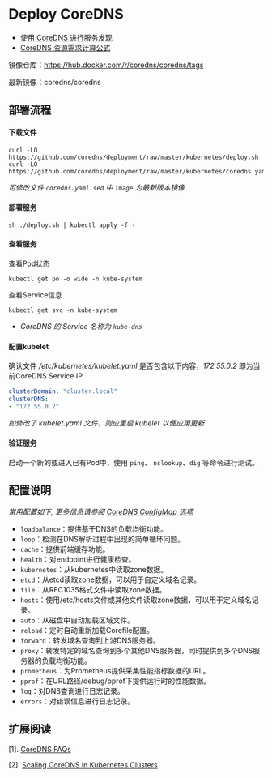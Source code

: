 # Deploy CoreDNS

- [使用 CoreDNS 进行服务发现](https://kubernetes.io/zh/docs/tasks/administer-cluster/coredns/)
- [CoreDNS 资源需求计算公式](https://github.com/coredns/deployment/blob/master/kubernetes/Scaling_CoreDNS.md)



镜像仓库：https://hub.docker.com/r/coredns/coredns/tags

最新镜像：coredns/coredns





## 部署流程

#### 下载文件

```shell
curl -LO https://github.com/coredns/deployment/raw/master/kubernetes/deploy.sh
curl -LO https://github.com/coredns/deployment/raw/master/kubernetes/coredns.yaml.sed
```



*可修改文件 `coredns.yaml.sed` 中 `image` 为最新版本镜像*



#### 部署服务

```shell
sh ./deploy.sh | kubectl apply -f -
```



#### 查看服务

查看Pod状态

```shell
kubectl get po -o wide -n kube-system
```



查看Service信息

```shell
kubectl get svc -n kube-system
```

- *CoreDNS 的 Service 名称为 `kube-dns`*



#### 配置kubelet

确认文件 */etc/kubernetes/kubelet.yaml* 是否包含以下内容，*172.55.0.2* 即为当前CoreDNS Service IP

```yaml
clusterDomain: "cluster.local"
clusterDNS:
- "172.55.0.2"
```

*如修改了 kubelet.yaml 文件，则应重启 kubelet 以便应用更新*



#### 验证服务

启动一个新的或进入已有Pod中，使用 `ping`、 `nslookup`、`dig` 等命令进行测试。





## 配置说明

*常用配置如下, 更多信息请参阅 [CoreDNS ConfigMap 选项](https://kubernetes.io/zh/docs/tasks/administer-cluster/dns-custom-nameservers/)*

- `loadbalance`：提供基于DNS的负载均衡功能。
- `loop`：检测在DNS解析过程中出现的简单循环问题。
- `cache`：提供前端缓存功能。
- `health`：对endpoint进行健康检查。
- `kubernetes`：从kubernetes中读取zone数据。
- `etcd`：从etcd读取zone数据，可以用于自定义域名记录。
- `file`：从RFC1035格式文件中读取zone数据。
- `hosts`：使用/etc/hosts文件或其他文件读取zone数据，可以用于定义域名记录。
- `auto`：从磁盘中自动加载区域文件。
- `reload`：定时自动重新加载Corefile配置。
- `forward`：转发域名查询到上游DNS服务器。
- `proxy`：转发特定的域名查询到多个其他DNS服务器，同时提供到多个DNS服务器的负载均衡功能。
- `prometheus`：为Prometheus提供采集性能指标数据的URL。
- `pprof`：在URL路径/debug/pprof下提供运行时的性能数据。
- `log`：对DNS查询进行日志记录。
- `errors`：对错误信息进行日志记录。



## 扩展阅读

[1]. [CoreDNS FAQs](https://github.com/coredns/deployment/blob/master/kubernetes/FAQs.md)

[2]. [Scaling CoreDNS in Kubernetes Clusters](https://github.com/coredns/deployment/blob/master/kubernetes/Scaling_CoreDNS.md)



